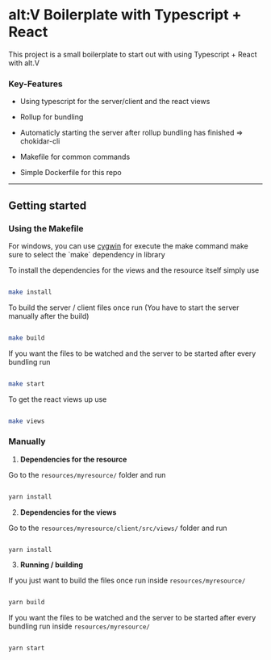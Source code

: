 
# alt:V Boilerplate with Typescript + React

  

This project is a small boilerplate to start out with using Typescript + React with alt.V

  

### Key-Features

  

- Using typescript for the server/client and the react views

- Rollup for bundling

- Automaticly starting the server after rollup bundling has finished => chokidar-cli

- Makefile for common commands

- Simple Dockerfile for this repo

  

---

  

## Getting started

  

### Using the Makefile
For windows, you can use [cygwin]([https://cygwin.com/install.html](https://cygwin.com/install.html)) for execute the make command make sure to select the `make`  dependency in library

To install the dependencies for the views and the resource itself simply use

  

```bash

make install

```

  

To build the server / client files once run (You have to start the server manually after the build)

  

```bash

make build

```

  

If you want the files to be watched and the server to be started after every bundling run

  

```bash

make start

```

  

To get the react views up use

  

```bash

make views

```

  

### Manually

  

1. **Dependencies for the resource**

Go to the `resources/myresource/` folder and run

  

```bash

yarn install

```

  

2. **Dependencies for the views**

Go to the `resources/myresource/client/src/views/` folder and run

  

```bash

yarn install

```

  

3. **Running / building**

If you just want to build the files once run inside `resources/myresource/`

  

```bash

yarn build

```

  

If you want the files to be watched and the server to be started after every bundling run inside `resources/myresource/`

  

```bash

yarn start

```

